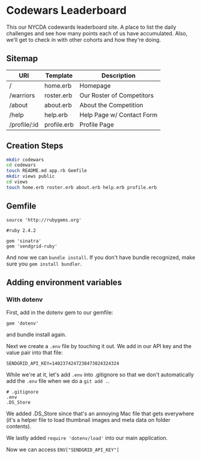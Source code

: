 # Codewars Leaderboard

This our NYCDA codewards leaderboard site.  A place to list the daily challenges and see how many points each of us have accumulated.  Also, we'll get to check in with other cohorts and how they're doing.

## Sitemap

| URI | Template | Description |
| --- | --- | --- |
| / | home.erb | Homepage |
| /warriors | roster.erb | Our Roster of Competitors |
| /about | about.erb | About the Competition | 
| /help | help.erb | Help Page w/ Contact Form |
| /profile/:id | profile.erb | Profile Page |

## Creation Steps

```bash
mkdir codewars
cd codewars
touch README.md app.rb Gemfile
mkdir views public
cd views
touch home.erb roster.erb about.erb help.erb profile.erb 
```

## Gemfile

```
source 'http://rubygems.org'

#ruby 2.4.2

gem 'sinatra'
gem 'sendgrid-ruby'
```

And now we can `bundle install`.  If you don't have bundle recognized, make sure you `gem install bundler`.

## Adding environment variables

### With dotenv

First, add in the dotenv gem to our gemfile:

```
gem 'dotenv'
```

and bundle install again.

Next we create a `.env` file by touching it out.  We add in our API key and the value pair into that file:

```
SENDGRID_API_KEY=1402374247238473024324324
```

While we're at it, let's add `.env` into .gitignore so that we don't automatically add the `.env` file when we do a `git add .`.

```
# .gitignore
.env
.DS_Store
```

We added .DS_Store since that's an annoying Mac file that gets everywhere (it's a helper file to load thumbnail images and meta data on folder contents).

We lastly added `require 'dotenv/load'` into our main application.

Now we can access `ENV["SENDGRID_API_KEY"]`

